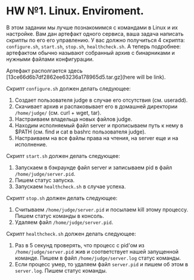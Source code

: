 # HW №1. Linux. Enviroment.
В этом задании мы лучше познакомимся с командами в Linux и их настройке. Вам дан артефакт одного сервиса, ваша задача написать скрипты по его его управлению. У вас должно получиться 4 скрипта: `configure.sh`, `start.sh`, `stop.sh`, `healthcheck.sh`. А теперь подробнее: артефактом обычно называют собранный архив с бинарниками и нужными файлами конфигурации.

Артефакт располгается здесь [13ce66d6b7df2862ee63236a178965d5.tar.gz](here will be link). 

Скрипт `configure.sh` должен делать следующее:
1. Создает пользователя judge в случае его отсутствия (см. useradd).
2. Скачивает архив и распаковывает его в домашней директории `/home/judge/` (см. curl + wget, tar).
3. Настраиваем владельца новых файлов judge.
4. Находим исполняемый файл server и прописываем путь к нему в $PATH (см. find и cat в bashrc пользователя judge).
5. Настраиваем на все файлы права на чтения, на server еще и на исполнение.

Скрипт `start.sh` должен делать следующее:
1. Запускаем в бэкраунде файл server и записываем pid в файл `/home/judge/server.pid`.
2. Пишем статус запуска.
3. Запускаем `healthcheck.sh` в случае успеха.

Скрипт `stop.sh` должен делать следующее:
1. Считываем `/home/judge/server.pid` и посылаем kill этому процессу. Пишем статус команды в консоль.
2. Удаляем файл `/home/judge/server.pid`.

Скрипт `healthcheck.sh` должен делать следующее:
1. Раз в 5 секунд проверять, что процесс c pid'ом из `/home/judge/server.pid` жив и соответствует нашей запущенной команде. Пишем в файл `/home/judge/server.log` статус команды.
2. Если процесс умер, то удаляем файл `server.pid` и пишем об этом в `server.log`. Пишем статус команды.
